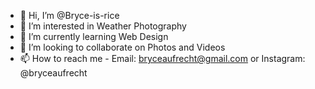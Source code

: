 - 👋 Hi, I’m @Bryce-is-rice
- 👀 I’m interested in Weather Photography
- 🌱 I’m currently learning Web Design
- 💞️ I’m looking to collaborate on Photos and Videos
- 📫 How to reach me - Email: bryceaufrecht@gmail.com or Instagram: @bryceaufrecht

<!---
Bryce-is-rice/Bryce-is-rice is a ✨ special ✨ repository because its `README.md` (this file) appears on your GitHub profile.
You can click the Preview link to take a look at your changes.
--->
